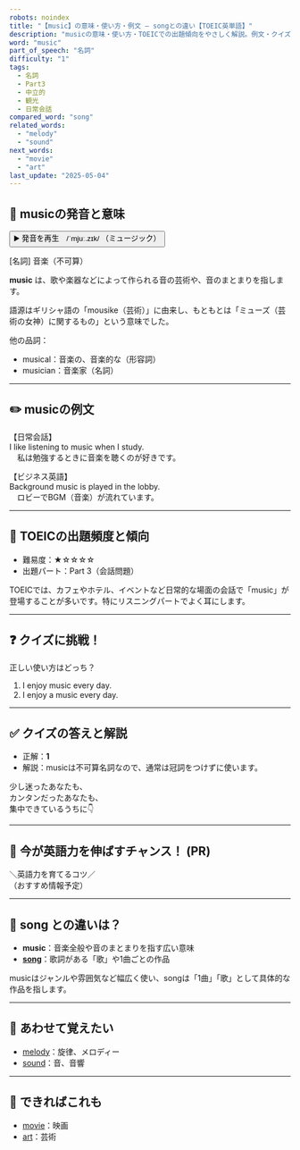 ```yaml
---
robots: noindex
title: "【music】の意味・使い方・例文 ― songとの違い【TOEIC英単語】"
description: "musicの意味・使い方・TOEICでの出題傾向をやさしく解説。例文・クイズ付きでsongとの違いもわかりやすく学べます。"
word: "music"
part_of_speech: "名詞"
difficulty: "1"
tags:
  - 名詞
  - Part3
  - 中立的
  - 観光
  - 日常会話
compared_word: "song"
related_words:
  - "melody"
  - "sound"
next_words:
  - "movie"
  - "art"
last_update: "2025-05-04"
---
```


## 🔰 musicの発音と意味

<button class="play-audio" onclick="playTTS('music')">
  <span class="play-audio-main">
    ▶️ 発音を再生　/ˈmjuː.zɪk/
  </span>
  <span class="play-audio-sub">
    （ミュージック）
  </span>
</button>

[名詞] 音楽（不可算）

**music** は、歌や楽器などによって作られる音の芸術や、音のまとまりを指します。

語源はギリシャ語の「mousike（芸術）」に由来し、もともとは「ミューズ（芸術の女神）に関するもの」という意味でした。

他の品詞：  
- musical：音楽の、音楽的な（形容詞）
- musician：音楽家（名詞）

---

## ✏️ musicの例文

【日常会話】  
I like listening to music when I study.  
　私は勉強するときに音楽を聴くのが好きです。

【ビジネス英語】  
Background music is played in the lobby.  
　ロビーでBGM（音楽）が流れています。

---

## 🎯 TOEICの出題頻度と傾向

- 難易度：★☆☆☆☆
- 出題パート：Part 3（会話問題）

TOEICでは、カフェやホテル、イベントなど日常的な場面の会話で「music」が登場することが多いです。特にリスニングパートでよく耳にします。

---

## ❓ クイズに挑戦！

正しい使い方はどっち？

1. I enjoy music every day.  
2. I enjoy a music every day.

---

## ✅ クイズの答えと解説

- 正解：**1**
- 解説：musicは不可算名詞なので、通常は冠詞をつけずに使います。

少し迷ったあなたも、  
カンタンだったあなたも、  
集中できているうちに👇️

---

## 🚀 今が英語力を伸ばすチャンス！ (PR)

<div class="info-center">
＼英語力を育てるコツ／<br>  
（おすすめ情報予定）
</div>

---

## 🤔  song との違いは？

- **music**：音楽全般や音のまとまりを指す広い意味
- **[song](/word/song/)**：歌詞がある「歌」や1曲ごとの作品

musicはジャンルや雰囲気など幅広く使い、songは「1曲」「歌」として具体的な作品を指します。

---

## 🧩 あわせて覚えたい

- [melody](/word/melody/)：旋律、メロディー
- [sound](/word/sound/)：音、音響

---

## 📖 できればこれも

- [movie](/word/movie/)：映画
- [art](/word/art/)：芸術

<!-- cvid: aid38_bid04 -->
